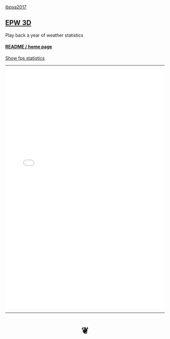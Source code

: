 <p style=margin:0;padding:0; ><a href="https://ibpsa2017.github.io/" target="_blank">ibpsa2017</a></p>


## [EPW 3D]( index.html )

Play back a year of weather statistics

#### [README / home page]( #README.md )

<a href="javascript:(function(){var script=document.createElement('script');script.onload=function(){var stats=new Stats();document.body.appendChild(stats.dom);requestAnimationFrame(function loop(){stats.update();requestAnimationFrame(loop)});};script.src='https://rawgit.com/mrdoob/stats.js/master/build/stats.min.js';document.head.appendChild(script);})()" title="Mr.doob's Stats.js" >Show fps statistics</a>

***

<iframe id = "ifrDateTime" src = "mnu-epw-3d.html"  width = "100%" height = "750" frameBorder = "0" ></iframe>


***

<h1 style=text-align:center; > &#x2766; </h1>
